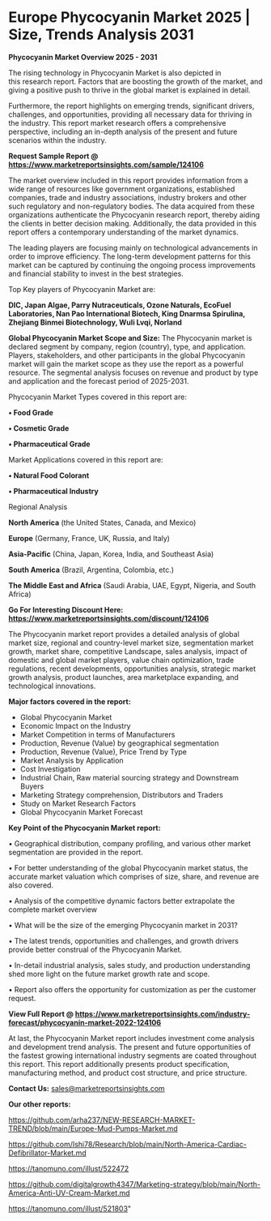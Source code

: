 # Europe Phycocyanin Market 2025 | Size, Trends Analysis 2031

<Strong> Phycocyanin Market Overview 2025 - 2031</strong>

The rising technology in Phycocyanin Market is also depicted in this research report. Factors that are boosting the growth of the market, and giving a positive push to thrive in the global market is explained in detail.

Furthermore, the report highlights on emerging trends, significant drivers, challenges, and opportunities, providing all necessary data for thriving in the industry. This report market research offers a comprehensive perspective, including an in-depth analysis of the present and future scenarios within the industry.

<strong>Request Sample Report @ <a href=https://www.marketreportsinsights.com/sample/124106>https://www.marketreportsinsights.com/sample/124106</a></strong>

The market overview included in this report provides information from a wide range of resources like government organizations, established companies, trade and industry associations, industry brokers and other such regulatory and non-regulatory bodies. The data acquired from these organizations authenticate the Phycocyanin research report, thereby aiding the clients in better decision making. Additionally, the data provided in this report offers a contemporary understanding of the market dynamics.

The leading players are focusing mainly on technological advancements in order to improve efficiency. The long-term development patterns for this market can be captured by continuing the ongoing process improvements and financial stability to invest in the best strategies.

Top Key players of Phycocyanin Market are:

<strong>DIC, Japan Algae, Parry Nutraceuticals, Ozone Naturals, EcoFuel Laboratories, Nan Pao International Biotech, King Dnarmsa Spirulina, Zhejiang Binmei Biotechnology, Wuli Lvqi, Norland</strong>

<strong><b>Global Phycocyanin Market Scope and Size:</b></strong>
The Phycocyanin market is declared segment by company, region (country), type, and application. Players, stakeholders, and other participants in the global Phycocyanin market will gain the market scope as they use the report as a powerful resource. The segmental analysis focuses on revenue and product by type and application and the forecast period of 2025-2031.

Phycocyanin Market Types covered in this report are:

<strong>• Food Grade

• Cosmetic Grade

• Pharmaceutical Grade</strong>

Market Applications covered in this report are:

<strong>• Natural Food Colorant

• Pharmaceutical Industry</strong> 

Regional Analysis

<strong>North America</strong> (the United States, Canada, and Mexico)

<strong>Europe</strong> (Germany, France, UK, Russia, and Italy)

<strong>Asia-Pacific</strong> (China, Japan, Korea, India, and Southeast Asia)

<strong>South America</strong> (Brazil, Argentina, Colombia, etc.)

<strong>The Middle East and Africa</strong> (Saudi Arabia, UAE, Egypt, Nigeria, and South Africa)

<strong>Go For Interesting Discount Here: <a href=https://www.marketreportsinsights.com/discount/124106>https://www.marketreportsinsights.com/discount/124106</a></strong>

The Phycocyanin market report provides a detailed analysis of global market size, regional and country-level market size, segmentation market growth, market share, competitive Landscape, sales analysis, impact of domestic and global market players, value chain optimization, trade regulations, recent developments, opportunities analysis, strategic market growth analysis, product launches, area marketplace expanding, and technological innovations.

<strong><b>Major factors covered in the report:</b></strong>
<ul>
  <li>Global Phycocyanin Market </li>
  <li>Economic Impact on the Industry</li>
  <li>Market Competition in terms of Manufacturers</li>
  <li>Production, Revenue (Value) by geographical segmentation</li>
  <li>Production, Revenue (Value), Price Trend by Type</li>
  <li>Market Analysis by Application</li>
  <li>Cost Investigation</li>
  <li>Industrial Chain, Raw material sourcing strategy and Downstream Buyers</li>
  <li>Marketing Strategy comprehension, Distributors and Traders</li>
  <li>Study on Market Research Factors</li>
  <li>Global Phycocyanin Market Forecast</li>
</ul>

<strong><b>Key Point of the Phycocyanin Market report:</b></strong>

• Geographical distribution, company profiling, and various other market segmentation are provided in the report.

• For better understanding of the global Phycocyanin market status, the accurate market valuation which comprises of size, share, and revenue are also covered.

• Analysis of the competitive dynamic factors better extrapolate the complete market overview

• What will be the size of the emerging Phycocyanin market in 2031?

• The latest trends, opportunities and challenges, and growth drivers provide better construal of the Phycocyanin Market.

• In-detail industrial analysis, sales study, and production understanding shed more light on the future market growth rate and scope.

• Report also offers the opportunity for customization as per the customer request.

<strong><b>View Full Report @ <a href=https://www.marketreportsinsights.com/industry-forecast/phycocyanin-market-2022-124106>https://www.marketreportsinsights.com/industry-forecast/phycocyanin-market-2022-124106</a></b></strong>


At last, the Phycocyanin Market report includes investment come analysis and development trend analysis. The present and future opportunities of the fastest growing international industry segments are coated throughout this report. This report additionally presents product specification, manufacturing method, and product cost structure, and price structure.

<strong>Contact Us:</strong>
sales@marketreportsinsights.com

<strong>Our other reports:</strong>

<a href=https://github.com/arha237/NEW-RESEARCH-MARKET-TREND/blob/main/Europe-Mud-Pumps-Market.md>https://github.com/arha237/NEW-RESEARCH-MARKET-TREND/blob/main/Europe-Mud-Pumps-Market.md</a>

<a href=https://github.com/Ishi78/Research/blob/main/North-America-Cardiac-Defibrillator-Market.md>https://github.com/Ishi78/Research/blob/main/North-America-Cardiac-Defibrillator-Market.md</a>

<a href=https://tanomuno.com/illust/522472>https://tanomuno.com/illust/522472</a>

<a href=https://github.com/digitalgrowth4347/Marketing-strategy/blob/main/North-America-Anti-UV-Cream-Market.md>https://github.com/digitalgrowth4347/Marketing-strategy/blob/main/North-America-Anti-UV-Cream-Market.md</a>

<a href=https://tanomuno.com/illust/521803>https://tanomuno.com/illust/521803</a>"
